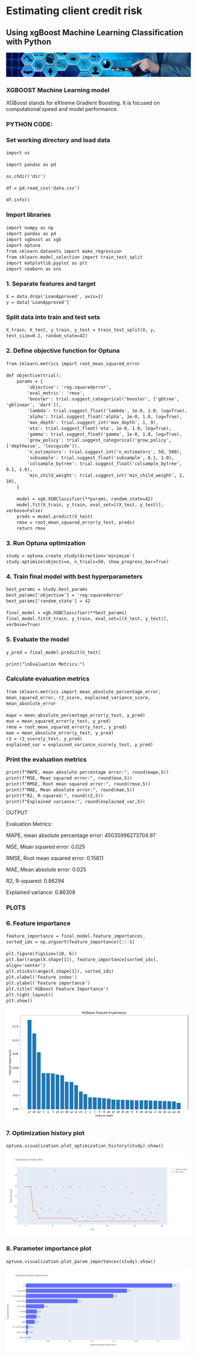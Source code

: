 # Estimating client credit risk
## Using xgBoost Machine Learning Classification with Python

![Credit_risk](docs/assets/images/Banner_credit_risk.jpg)

### XGBOOST Machine Learning model

XGBoost stands for eXtreme Gradient Boosting. It is focused on
computational speed and model performance. 

### PYTHON CODE:

### Set working directory and load data
```
import os

import pandas as pd

os.chdir('dir')

df = pd.read_csv('data.csv')

df.info()
```
### Import libraries
```
import numpy as np
import pandas as pd
import xgboost as xgb
import optuna
from sklearn.datasets import make_regression
from sklearn.model_selection import train_test_split
import matplotlib.pyplot as plt
import seaborn as sns
```
### 1. Separate features and target
```
X = data.drop('LoanApproved', axis=1)
y = data['LoanApproved']
```
### Split data into train and test sets
```
X_train, X_test, y_train, y_test = train_test_split(X, y, test_size=0.2, random_state=42)
```
### 2. Define objective function for Optuna
```
from sklearn.metrics import root_mean_squared_error

def objective(trial):
    params = {
        'objective': 'reg:squarederror',
        'eval_metric': 'rmse',
        'booster': trial.suggest_categorical('booster', ['gbtree', 'gblinear', 'dart']),
        'lambda': trial.suggest_float('lambda', 1e-8, 1.0, log=True),
        'alpha': trial.suggest_float('alpha', 1e-8, 1.0, log=True),
        'max_depth': trial.suggest_int('max_depth', 1, 9),
        'eta': trial.suggest_float('eta', 1e-8, 1.0, log=True),
        'gamma': trial.suggest_float('gamma', 1e-8, 1.0, log=True),
        'grow_policy': trial.suggest_categorical('grow_policy', ['depthwise', 'lossguide']),
        'n_estimators': trial.suggest_int('n_estimators', 50, 500),
        'subsample': trial.suggest_float('subsample', 0.1, 1.0),
        'colsample_bytree': trial.suggest_float('colsample_bytree', 0.1, 1.0),
        'min_child_weight': trial.suggest_int('min_child_weight', 1, 10),
    }
    
    model = xgb.XGBClassifier(**params, random_state=42)
    model.fit(X_train, y_train, eval_set=[(X_test, y_test)], verbose=False)
    preds = model.predict(X_test)
    rmse = root_mean_squared_error(y_test, preds)
    return rmse
```
### 3. Run Optuna optimization
```
study = optuna.create_study(direction='minimize')
study.optimize(objective, n_trials=50, show_progress_bar=True)
```
### 4. Train final model with best hyperparameters
```
best_params = study.best_params
best_params['objective'] = 'reg:squarederror'
best_params['random_state'] = 42

final_model = xgb.XGBClassifier(**best_params)
final_model.fit(X_train, y_train, eval_set=[(X_test, y_test)], verbose=True)
```
### 5. Evaluate the model
```
y_pred = final_model.predict(X_test)

print("\nEvaluation Metrics:")
```
### Calculate evaluation metrics
```
from sklearn.metrics import mean_absolute_percentage_error, mean_squared_error, r2_score, explained_variance_score, mean_absolute_error

mape = mean_absolute_percentage_error(y_test, y_pred)
mse = mean_squared_error(y_test, y_pred)
rmse = root_mean_squared_error(y_test, y_pred)
mae = mean_absolute_error(y_test, y_pred)
r2 = r2_score(y_test, y_pred)
explained_var = explained_variance_score(y_test, y_pred)
```
### Print the evaluation metrics
```
print(f"MAPE, mean absolute percentage error:", round(mape,5))
print(f"MSE, Mean squared error:", round(mse,5))
print(f"RMSE, Root mean squared error:", round(rmse,5))
print(f"MAE, Mean absolute error:", round(mae,5))
print(f"R2, R-squared:", round(r2,5))
print(f"Explained variance:", round(explained_var,5))
```
OUTPUT

Evaluation Metrics:

MAPE, mean absolute percentage error: 45035996273704.97

MSE, Mean squared error: 0.025

RMSE, Root mean squared error: 0.15811

MAE, Mean absolute error: 0.025

R2, R-squared: 0.86294

Explained variance: 0.86308

### PLOTS

### 6. Feature importance
```
feature_importance = final_model.feature_importances_
sorted_idx = np.argsort(feature_importance)[::-1]

plt.figure(figsize=(10, 6))
plt.bar(range(X.shape[1]), feature_importance[sorted_idx], align='center')
plt.xticks(range(X.shape[1]), sorted_idx)
plt.xlabel('Feature index')
plt.ylabel('Feature importance')
plt.title('XGBoost Feature Importance')
plt.tight_layout()
plt.show()
```
![1. Feature importance](docs/assets/images/1_Feature_importance.png)

### 7. Optimization history plot
```
optuna.visualization.plot_optimization_history(study).show()
```
![2. Optimization History Plot](docs/assets/images/2_Optimization_History_Plot.png)

### 8. Parameter importance plot
```
optuna.visualization.plot_param_importances(study).show()
```
![3. Hyperparameter Importances](docs/assets/images/3_Hyperparameter_Importances.png)


